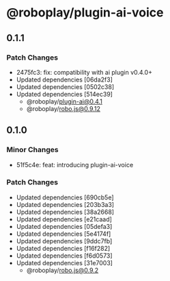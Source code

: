 # @roboplay/plugin-ai-voice

## 0.1.1

### Patch Changes

- 2475fc3: fix: compatibility with ai plugin v0.4.0+
- Updated dependencies [06da2f3]
- Updated dependencies [0502c38]
- Updated dependencies [514ec39]
  - @roboplay/plugin-ai@0.4.1
  - @roboplay/robo.js@0.9.12

## 0.1.0

### Minor Changes

- 51f5c4e: feat: introducing plugin-ai-voice

### Patch Changes

- Updated dependencies [690cb5e]
- Updated dependencies [203b3a3]
- Updated dependencies [38a2668]
- Updated dependencies [e21caad]
- Updated dependencies [05defa3]
- Updated dependencies [5e4174f]
- Updated dependencies [9ddc7fb]
- Updated dependencies [f16f282]
- Updated dependencies [f6d0573]
- Updated dependencies [31e7003]
  - @roboplay/robo.js@0.9.2
